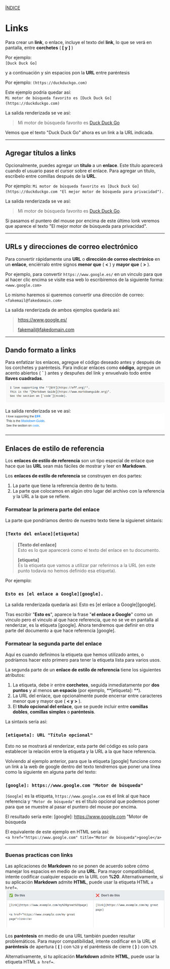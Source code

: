 [ÍNDICE](https://github.com/Zet0699/Guia_markdown/blob/Zet_main/README.md)


# **Links**

Para crear un **link**, o enlace, incluye el texto del **link**, lo que se verá en pantalla, entre **corchetes** \( **\[ y \]** \) 

Por ejemplo:    
`[Duck Duck Go]` 

y a continuación y sin espacios pon la **URL** entre paréntesis 

Por ejemplo: 
`(https://duckduckgo.com)`   

Este ejemplo podría quedar así:   
`Mi motor de búsqueda favorito es [Duck Duck Go](https://duckduckgo.com)`

La salida renderizada se ve así:
> Mi motor de búsqueda favorito es [Duck Duck Go](https://duckduckgo.com)

Vemos que el texto "Duck Duck Go" ahora es un link a la URL indicada.

---

## **Agregar títulos a links**

Opcionalmente, puedes agregar un **título** a un **enlace**. 
Este título aparecerá cuando el usuario pase el cursor sobre el enlace. 
Para agregar un título, escríbelo entre comillas después de la **URL**.   

Por ejemplo:
`Mi motor de búsqueda favorito es [Duck Duck Go](https://duckduckgo.com "El mejor motor de búsqueda para privacidad").`


La salida renderizada se ve así:   
> Mi motor de búsqueda favorito es [Duck Duck Go](https://duckduckgo.com "El mejor motor de búsqueda para privacidad").

Si pasamos el puntero del mouse por encima de este último lonk veremos que aparece el texto "El mejor motor de búsqueda para privacidad".

---

## **URLs y direcciones de correo electrónico**

Para convertir rápidamente una **URL** o **dirección de correo electrónico** en un **enlace**, enciérralo entre signos **menor que** \( **\<** \) y **mayor que** \( **\>** \).   

Por ejemplo, para convertir `https://www.google.es/` en un vinculo para que al hacer clic encima se visite esa web lo escribiremos de la siguiente forma:   
`<www.google.com>`

Lo mismo haremos si queremos convertir una dirección de correo:   
`<fakemail@fakedomain.com>`

La salida renderizada de ambos ejemplos quedaría así:   
> <https://www.google.es/>
>
> <fakemail@fakedomain.com>

---

## **Dando formato a links**

Para enfatizar los enlaces, agregue el código deseado antes y después de los corchetes y paréntesis. 
Para indicar enlaces como **código**, agregue un acento abiertos \( **\`** \) antes y despuñes del link y envuelvalo todo entre **llaves cuadradas**.
![links_07](/IMG/links_07.jpg "Formato en links")

La salida renderizada se ve así:
![links_08](/IMG/links_08.jpg "Salida renderizada")

---

## **Enlaces de estilo de referencia**

Los **enlaces de estilo de referencia** son un tipo especial de enlace que hace que las **URL** sean más fáciles de mostrar y leer en **Markdown**. 

Los **enlaces de estilo de referencia** se construyen en dos partes: 
1. La parte que tiene la referencia dentro de tu texto.
2. La parte que colocamos en algún otro lugar del archivo con la referencia y la URL a la que se refiere.

### **Formatear la primera parte del enlace**

La parte que pondríamos dentro de nuestro texto tiene la siguienet sintaxis:
### `[Texto del enlace][etiqueta]`


> **[Texto del enlace]**    
> 	Esto es lo que aparecerá como el texto del enlace en tu documento.
> 
> **[etiqueta]**  
> 	Es la etiqueta que vamos a utilizar par referirnos a la URL (en este punto todavía no hemos definido esa etiqueta).


Por ejemplo:
### `Esto es [el enlace a Google][google].`

La salida renderizada quedaría así:
Esto es [el enlace a Google][google].

Tras escribir "**Esto es**", aparece la frase "**el enlace a Google**" como un vinculo pero el vinculo al que hace referencia, que no se ve en pantalla al renderizar, es la etiqueta \[google\].
Ahora tendremos que definir en otra parte del documento a que hace referencia \[google\].


### **Formatear la segunda parte del enlace**

Aquí es cuando definimos la etiqueta que hemos utilizado antes, o podríamos hacer esto primero para tener la etiqueta lista para varios usos.

La segunda parte de un **enlace de estilo de referencia** tiene los siguientes atributos:
1. La etiqueta, debe ir entre **corchetes**, seguida inmediatamente por **dos puntos** y al menos **un espacio** (por ejemplo, **\[etiqueta\]: **).
2. La URL del enlace, que opcionalmente puede encerrar entre caracteres menor que y mayor que \( **\< y \>** \).
3. El **título opcional del enlace**, que se puede incluir entre **comillas dobles**, **comillas simples** o **paréntesis**.

La sintaxis sería así:
### `[etiqueta]: URL "Título opcional"`

Esto no se mostrará al renderizar, esta parte del código es solo para establecer la relación entre la etiqueta y la URL a la que hace referencia.

Volviendo al ejemplo anterior, para que la etiqueta \[google\] funcione como un link a la web de google dentro del texto tendremos que poner una línea como la siguiente en alguna parte del texto:

### `[google]: https://www.google.com "Motor de búsqueda"`

`[Google]` es la etiqueta, `https://www.google.com` es el link al que hace referencia y `"Motor de búsqueda"` es el título opcional que podemos poner para que se muestre al pasar el puntero del mouse por encima.

El resultado sería este:
[google]: https://www.google.com "Motor de búsqueda


El equivalente de este ejemplo en HTML sería así:   
`<a href="https://www.google.com" title="Motor de búsqueda">google</a>`

---

### **Buenas practicas con links**

Las aplicaciones de **Markdown** no se ponen de acuerdo sobre cómo manejar los espacios en medio de una **URL**. 
Para mayor compatibilidad, intente codificar cualquier espacio en la URL con **\%20**. 
Alternativamente, si su aplicación **Markdown** admite **HTML**, puede usar la etiqueta HTML `a href=`.
![links_12](/IMG/links_12.jpg "Buenas prácticas 01")

Los **paréntesis** en medio de una URL también pueden resultar problemáticos. 
Para mayor compatibilidad, intente codificar en la URL el **paréntesis** de apertura ( **\(** ) con `%28` y el paréntesis de cierre ( **\)** ) con `%29`.
 
Alternativamente, si tu aplicación **Markdown** admite **HTML**, puede usar la etiqueta HTML `a href=`.
